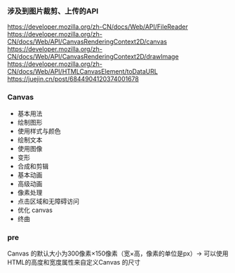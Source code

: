 ### 涉及到图片裁剪、上传的API
https://developer.mozilla.org/zh-CN/docs/Web/API/FileReader
https://developer.mozilla.org/zh-CN/docs/Web/API/CanvasRenderingContext2D/canvas
https://developer.mozilla.org/zh-CN/docs/Web/API/CanvasRenderingContext2D/drawImage
https://developer.mozilla.org/zh-CN/docs/Web/API/HTMLCanvasElement/toDataURL
https://juejin.cn/post/6844904120374001678

### Canvas
- 基本用法
- 绘制图形
- 使用样式与颜色
- 绘制文本
- 使用图像
- 变形
- 合成和剪辑
- 基本动画
- 高级动画
- 像素处理
- 点击区域和无障碍访问
- 优化 canvas
- 终曲


### pre
Canvas 的默认大小为300像素×150像素（宽×高，像素的单位是px）-> 
可以使用HTML的高度和宽度属性来自定义Canvas 的尺寸
